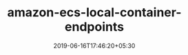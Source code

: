 ---
title: "amazon-ecs-local-container-endpoints"
date: 2019-06-16T17:46:20+05:30
type: "organisations"
org_name: "Amazon Web Services - Labs"
repo_desc: "A container that provides local versions of the ECS Task Metadata Endpoint and ECS Task IAM Roles Endpoint. "
repo_link: https://github.com/awslabs/amazon-ecs-local-container-endpoints
---